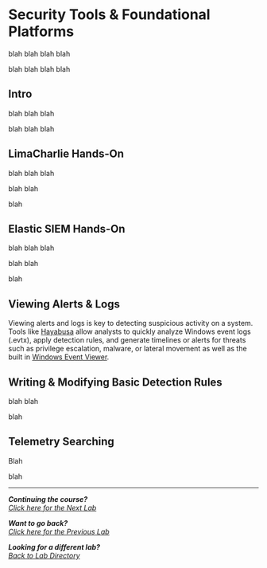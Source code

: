 # Security Tools & Foundational Platforms

blah blah blah blah

blah blah blah
blah

## Intro
blah blah blah

blah blah
blah

## LimaCharlie Hands-On
blah blah blah

blah blah

blah

## Elastic SIEM Hands-On

blah blah blah

blah
blah

blah

## Viewing Alerts & Logs
Viewing alerts and logs is key to detecting suspicious activity on a system. Tools like [Hayabusa](/Hayabusa.md) allow analysts to quickly analyze Windows event logs (.evtx), apply detection rules, and generate timelines or alerts for threats such as privilege escalation, malware, or lateral movement as well as the built in [Windows Event Viewer](/WinEventViewer.md).

## Writing & Modifying Basic Detection Rules
blah
blah

blah

## Telemetry Searching

Blah

blah

***                                                       

<b><i>Continuing the course?</b>
</br>
[Click here for the Next Lab](/courseFiles/detectionAndThreatBehavior/detectionAndThreatBehavior.md)</i>

<b><i>Want to go back?</b>
</br>
[Click here for the Previous Lab](/courseFiles/logAnalysis_Basics/logAnalysis_basics.md)

<b><i>Looking for a different lab? </b></br>[Back to Lab Directory](/coursenavigation.md)</i>

